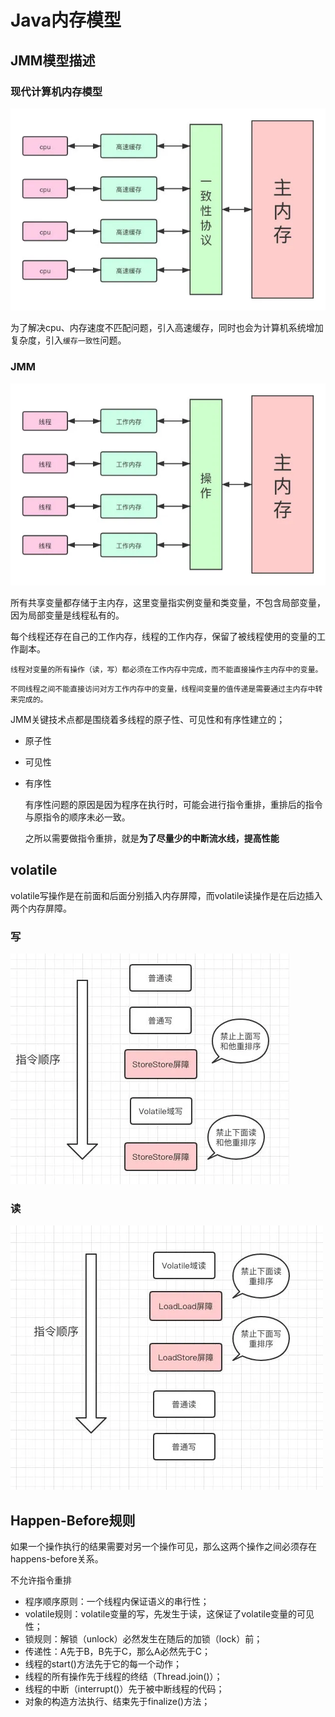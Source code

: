# Java内存模型

## JMM模型描述

### 现代计算机内存模型

![640](img\640.webp)

为了解决cpu、内存速度不匹配问题，引入高速缓存，同时也会为计算机系统增加复杂度，引入`缓存一致性`问题。

### JMM

![640-1](img\640-1.webp)

所有共享变量都存储于主内存，这里变量指实例变量和类变量，不包含局部变量，因为局部变量是线程私有的。

每个线程还存在自己的工作内存，线程的工作内存，保留了被线程使用的变量的工作副本。

`线程对变量的所有操作（读，写）都必须在工作内存中完成，而不能直接操作主内存中的变量。`

`不同线程之间不能直接访问对方工作内存中的变量，线程间变量的值传递是需要通过主内存中转来完成的。`

JMM关键技术点都是围绕着多线程的原子性、可见性和有序性建立的；

* 原子性

* 可见性

* 有序性

  有序性问题的原因是因为程序在执行时，可能会进行指令重排，重排后的指令与原指令的顺序未必一致。

  之所以需要做指令重排，就是**为了尽量少的中断流水线，提高性能**

## volatile

volatile写操作是在前面和后面分别插入内存屏障，而volatile读操作是在后边插入两个内存屏障。

### 写

![640-2](img\640-2.webp)

### 读

![640-3](img\640-3.webp)

## Happen-Before规则

如果一个操作执行的结果需要对另一个操作可见，那么这两个操作之间必须存在happens-before关系。



不允许指令重排

* 程序顺序原则：一个线程内保证语义的串行性；
* volatile规则：volatile变量的写，先发生于读，这保证了volatile变量的可见性；
* 锁规则：解锁（unlock）必然发生在随后的加锁（lock）前；
* 传递性：A先于B，B先于C，那么A必然先于C；
* 线程的start()方法先于它的每一个动作；
* 线程的所有操作先于线程的终结（Thread.join()）；
* 线程的中断（interrupt()）先于被中断线程的代码；
* 对象的构造方法执行、结束先于finalize()方法；
